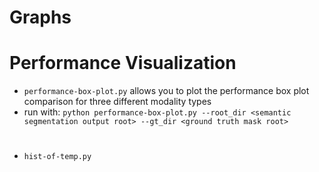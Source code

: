 # Graphs

# Performance Visualization
- `performance-box-plot.py` allows you to plot the performance box plot comparison for three different modality types
- run with: `python performance-box-plot.py --root_dir <semantic segmentation output root> --gt_dir <ground truth mask root>`


# 
- `hist-of-temp.py` 